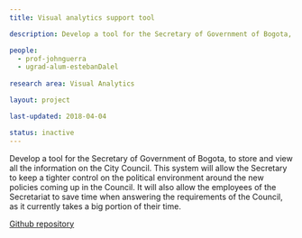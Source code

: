 ```yaml
---
title: Visual analytics support tool

description: Develop a tool for the Secretary of Government of Bogota, to store and view all the information on the City Council.

people:
  - prof-johnguerra
  - ugrad-alum-estebanDalel
  
research area: Visual Analytics

layout: project  

last-updated: 2018-04-04

status: inactive
---
```

Develop a tool for the Secretary of Government of Bogota, to store and view all the information on the City Council. This system will allow the Secretary to keep a tighter control on the political environment around the new policies coming up in the Council. It will also allow the employees of the Secretariat to save time when answering the requirements of the Council, as it currently takes a big portion of their time.  

[Github repository](https://github.com/EstebanDalelR/Thesis-Viz)
